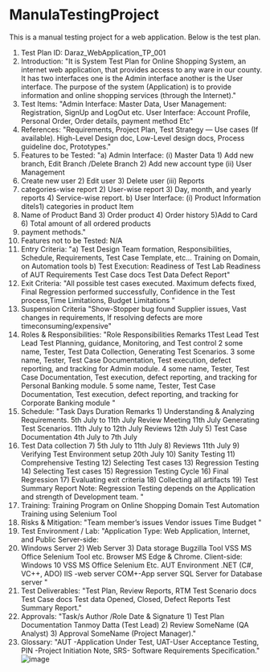 # ManulaTestingProject
This is a manual testing project for a web application.  Below is the test plan.

1) Test Plan ID:	Daraz_WebApplication_TP_001
2) Introduction: 	"It is System Test Plan for Online Shopping System, an internet
web application, that provides access to any ware in our
county. It has two interfaces one is the Admin interface
another is the User interface. The purpose of the system
(Application) is to provide information and online shopping
services (through the Internet)."
3) Test Items:	"Admin Interface: Master Data, User Management:
Registration, SignUp and LogOut etc.
User Interface: Account Profile, Personal Order, Order details,
payment method Etc"
4) References: 	"Requirements, Project Plan, Test Strategy — Use cases (If
available).
High-Level Design doc, Low-Level design docs, Process
guideline doc, Prototypes."
5) Features to be Tested:	"a) Admin Interface:
(i) Master Data 1) Add new branch, Edit Branch /Delete
Branch 2) Add new account type (ii) User Management
1) Create new user 2) Edit user 3) Delete user (iii) Reports
1) categories-wise report 2) User-wise report 3) Day, month,
and yearly reports 4) Service-wise report.
b) User Interface:
(i) Product Information ditels1) categories in product Item
2) Name of Product Band 3) Order product 4) Order history
5)Add to Card 6) Total amount of all ordered products
7) payment methods."
6) Features not to be Tested:	N/A
7) Entry Criteria:	"a) Test Design
Team formation, Responsibilities, Schedule, Requirements,
Test Case Template, etc… Training on
Domain, on Automation tools
b) Test Execution:
Readiness of Test Lab Readiness of AUT Requirements Test
Case docs Test Data Defect Report"
8) Exit Criteria:	"All possible test cases executed. Maximum defects fixed, Final Regression performed successfully, Confidence in the Test process,Time Limitations, Budget Limitations
"
9) Suspension Criteria	"Show-Stopper bug found Supplier issues, Vast changes in
requirements, If resolving defects are more timeconsuming/expensive"
10) Roles & Responsibilities: 	"Role
Responsibilities
Remarks
1Test Lead
Test Lead Test Planning, guidance, Monitoring, and Test control
2 some name, Tester, Test Data Collection, Generating Test Scenarios.
3 some name, Tester, Test Case Documentation, Test execution, defect reporting, and tracking for
Admin module.
4 some name, Tester, Test Case Documentation, Test execution, defect reporting, and tracking for
Personal Banking module.
5 some name, Tester, Test Case Documentation, Test execution, defect reporting, and tracking for
Corporate Banking module
"
11) Schedule:	"Task Days Duration Remarks 1) Understanding & Analyzing Requirements. 5th July to 11th July
Review Meeting 11th July Generating Test Scenarios. 11th July to 12th July Reviews 12th July 5) Test Case Documentation 4th July to 7th July 
6) Test Data collection 7) 5th July to 11th July 8) Reviews 11th July 9) Verifying Test
Environment setup 20th July 10) Sanity Testing 11) Comprehensive Testing 12) Selecting Test cases 13) Regression Testing  14) Selecting Test cases 15) Regression Testing Cycle 16) Final Regression  17) Evaluating exit criteria 18) Collecting all artifacts 19) Test Summary Report 
Note: Regression Testing depends on the Application and strength of Development team.
"
12) Training: 	Training Program on Online Shopping Domain Test Automation Training using Selenium Tool
13) Risks & Mitigation: 	"Team member’s issues
Vendor issues
Time
Budget
"
14) Test Environment / Lab: 	"Application Type: Web Application, Internet, and Public
Server-side:
1) Windows Server 2) Web Server 3) Data storage
Bugzilla Tool VSS MS Office Selenium Tool etc.  Browser MS Edge & Chrome.
Client-side:
Windows 10 VSS MS Office Selenium Etc.
AUT Environment .NET (C#, VC++, ADO) IIS -web server COM+-App server SQL Server for Database server
"
15) Test Deliverables:	"Test Plan, Review Reports, RTM Test Scenario docs Test Case
docs Test data Opened, Closed, Defect Reports Test Summary
Report."
16) Approvals:	"Task/s Author /Role Date & Signature 1) Test Plan
Documentation Tanmoy Datta (Test Lead) 2) Review
SomeName (QA Analyst) 3) Approval SomeName (Project
Manager)."
17) Glossary: 	"AUT -Application Under Test, UAT-User Acceptance Testing,
PIN -Project Initiation Note, SRS- Software Requirements
Specification."
![image](https://github.com/user-attachments/assets/d8def628-f6e3-4c25-96a7-707e58608950)
